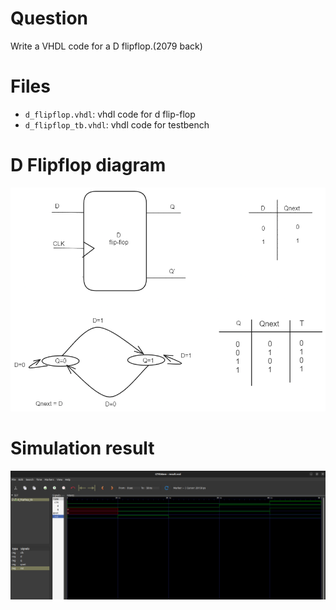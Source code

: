 # Question
Write a VHDL code for a D flipflop.(2079 back)

# Files

- `d_flipflop.vhdl`: vhdl code for d flip-flop
- `d_flipflop_tb.vhdl`: vhdl code for testbench

# D Flipflop diagram
![D_flipflop](Images/D_flipflop.png)

# Simulation result

![result](Images/Result_from_GTKwave.png)
